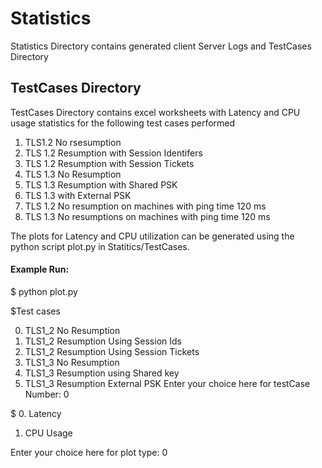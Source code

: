 # Statistics <br />
Statistics Directory contains generated client Server Logs and TestCases Directory <br />

## TestCases Directory <br />
TestCases Directory contains excel worksheets with Latency and CPU usage statistics for the following test cases performed <br />
1) TLS1.2 No rsesumption
2) TLS 1.2 Resumption with Session Identifers
3) TLS 1.2 Resumption with Session Tickets
4) TLS 1.3 No Resumption
5) TLS 1.3 Resumption with Shared PSK
6) TLS 1.3 with External PSK
7) TLS 1.2 No resumption on machines with ping time 120 ms
8) TLS 1.3 No resumptions on machines with ping time 120 ms

The plots for Latency and CPU utilization can be generated using the python script plot.py in Statitics/TestCases. <br />

#### Example Run:

$ python plot.py

$Test cases 

  0. TLS1_2 No Resumption
  1. TLS1_2 Resumption Using Session Ids
  2. TLS1_2 Resumption Using Session Tickets
  3. TLS1_3 No Resumption
  4. TLS1_3 Resumption using Shared key
  5. TLS1_3 Resumption External PSK
  Enter your choice here for testCase Number: 0
  
$ 0. Latency

  1. CPU Usage
  
  Enter your choice here for plot type: 0
  
  
  
  
